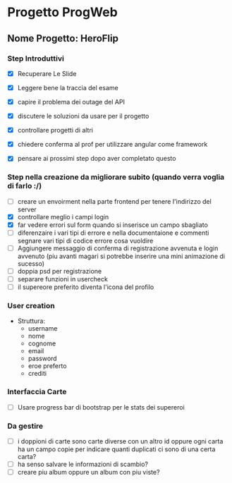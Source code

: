 # Progetto ProgWeb

## Nome Progetto: HeroFlip


### Step Introduttivi

- [X] Recuperare Le Slide
- [X] Leggere bene la traccia del esame
- [X] capire il problema dei outage del API
- [X] discutere le soluzioni da usare per il progetto
- [X] controllare progetti di altri
- [X] chiedere conferma al prof per utilizzare angular come framework
- [X] pensare ai prossimi step dopo aver completato questo


### Step nella creazione da migliorare subito (quando verra voglia di farlo :/)
- [ ] creare un envoirment nella parte frontend per tenere l'indirizzo del server
- [X] controllare meglio i campi login
- [X] far vedere errori sul form quando si inserisce un campo sbagliato
- [ ] diferenzaire i vari tipi di errore e nella documentaione e commenti segnare vari tipi di codice errore cosa vuoldire
- [ ] Aggiungere messaggio di conferma di registrazione avvenuta e login avvenuto (piu avanti magari si potrebbe inserire una mini animazione di sucesso)
- [ ] doppia psd per registrazione
- [ ] separare funzioni in usercheck
- [ ] il supereore preferito diventa l'icona del profilo

### User creation 
- Struttura: 
  - username
  - nome
  - cognome
  - email
  - password
  - eroe preferto
  - crediti





### Interfaccia Carte

- [ ] Usare progress bar di bootstrap per le stats dei supereroi






### Da gestire

- [ ] i doppioni di carte sono carte diverse con un altro id oppure ogni carta ha un campo copie per indicare quanti duplicati ci sono di una certa carta?
- [ ] ha senso salvare le informazioni di scambio?
- [ ] creare piu album oppure un album con piu viste?